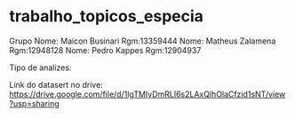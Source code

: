 # trabalho_topicos_especia

Grupo
Nome: Maicon Businari  Rgm:13359444
Nome: Matheus Zalamena Rgm:12948128
Nome: Pedro Kappes     Rgm:12904937

Tipo de analizes:


Link do datasert no drive: https://drive.google.com/file/d/1lgTMIyDmRLI6s2LAxQlhOlaCfzid1sNT/view?usp=sharing
